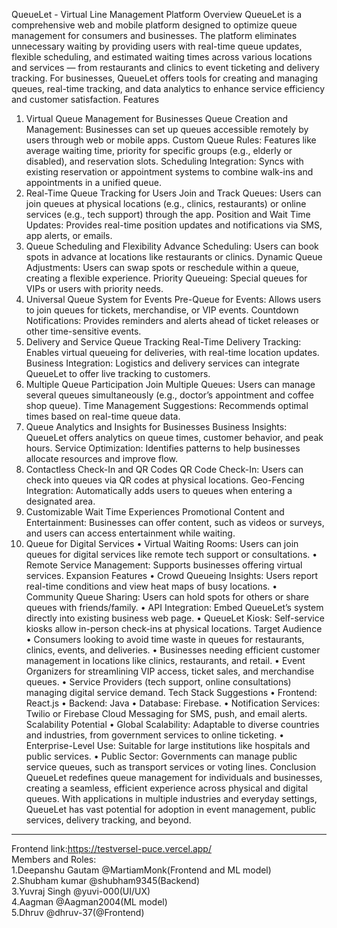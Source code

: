 QueueLet - Virtual Line Management Platform
Overview
QueueLet is a comprehensive web and mobile platform designed to optimize queue management for consumers and businesses. The platform eliminates unnecessary waiting by providing users with real-time queue updates, flexible scheduling, and estimated waiting times across various locations and services — from restaurants and clinics to event ticketing and delivery tracking. For businesses, QueueLet offers tools for creating and managing queues, real-time tracking, and data analytics to enhance service efficiency and customer satisfaction.
Features
1. Virtual Queue Management for Businesses
Queue Creation and Management: Businesses can set up queues accessible remotely by users through web or mobile apps.
Custom Queue Rules: Features like average waiting time, priority for specific groups (e.g., elderly or disabled), and reservation slots.
Scheduling Integration: Syncs with existing reservation or appointment systems to combine walk-ins and appointments in a unified queue.
2. Real-Time Queue Tracking for Users
Join and Track Queues: Users can join queues at physical locations (e.g., clinics, restaurants) or online services (e.g., tech support) through the app.
Position and Wait Time Updates: Provides real-time position updates and notifications via SMS, app alerts, or emails.
3. Queue Scheduling and Flexibility
Advance Scheduling: Users can book spots in advance at locations like restaurants or clinics.
Dynamic Queue Adjustments: Users can swap spots or reschedule within a queue, creating a flexible experience.
Priority Queueing: Special queues for VIPs or users with priority needs.
4. Universal Queue System for Events
Pre-Queue for Events: Allows users to join queues for tickets, merchandise, or VIP events.
Countdown Notifications: Provides reminders and alerts ahead of ticket releases or other time-sensitive events.
5. Delivery and Service Queue Tracking
Real-Time Delivery Tracking: Enables virtual queueing for deliveries, with real-time location updates.
Business Integration: Logistics and delivery services can integrate QueueLet to offer live tracking to customers.
6. Multiple Queue Participation
Join Multiple Queues: Users can manage several queues simultaneously (e.g., doctor’s appointment and coffee shop queue).
Time Management Suggestions: Recommends optimal times based on real-time queue data.
7. Queue Analytics and Insights for Businesses
Business Insights: QueueLet offers analytics on queue times, customer behavior, and peak hours.
Service Optimization: Identifies patterns to help businesses allocate resources and improve flow.
8. Contactless Check-In and QR Codes
QR Code Check-In: Users can check into queues via QR codes at physical locations.
Geo-Fencing Integration: Automatically adds users to queues when entering a designated area.
9. Customizable Wait Time Experiences
Promotional Content and Entertainment: Businesses can offer content, such as videos or surveys, and users can access entertainment while waiting.
10. Queue for Digital Services
•	Virtual Waiting Rooms: Users can join queues for digital services like remote tech support or consultations.
•	Remote Service Management: Supports businesses offering virtual services.
Expansion Features
•	Crowd Queueing Insights: Users report real-time conditions and view heat maps of busy locations.
•	Community Queue Sharing: Users can hold spots for others or share queues with friends/family.
•	API Integration: Embed QueueLet’s system directly into existing business web page.
•	QueueLet Kiosk: Self-service kiosks allow in-person check-ins at physical locations.
Target Audience
•	Consumers looking to avoid time waste in queues for restaurants, clinics, events, and deliveries.
•	Businesses needing efficient customer management in locations like clinics, restaurants, and retail.
•	Event Organizers for streamlining VIP access, ticket sales, and merchandise queues.
•	Service Providers (tech support, online consultations) managing digital service demand.
Tech Stack Suggestions
•	Frontend: React.js
•	Backend: Java
•	Database: Firebase.
•	Notification Services: Twilio or Firebase Cloud Messaging for SMS, push, and email alerts.
Scalability Potential
•	Global Scalability: Adaptable to diverse countries and industries, from government services to online ticketing.
•	Enterprise-Level Use: Suitable for large institutions like hospitals and public services.
•	Public Sector: Governments can manage public service queues, such as transport services or voting lines.
Conclusion
QueueLet redefines queue management for individuals and businesses, creating a seamless, efficient experience across physical and digital queues. With applications in multiple industries and everyday settings, QueueLet has vast potential for adoption in event management, public services, delivery tracking, and beyond.
-----------------------------------------------------------------------------------------------------------------------------------------------------------------------------------------------------
Frontend link:https://testversel-puce.vercel.app/
<br>
Members and Roles:
<br>
1.Deepanshu Gautam @MartiamMonk(Frontend and ML model)
<br>
2.Shubham kumar @shubham9345(Backend)
<br>
3.Yuvraj Singh @yuvi-000(UI/UX)
<br>
4.Aagman @Aagman2004(ML model)
<br>
5.Dhruv @dhruv-37(@Frontend)


